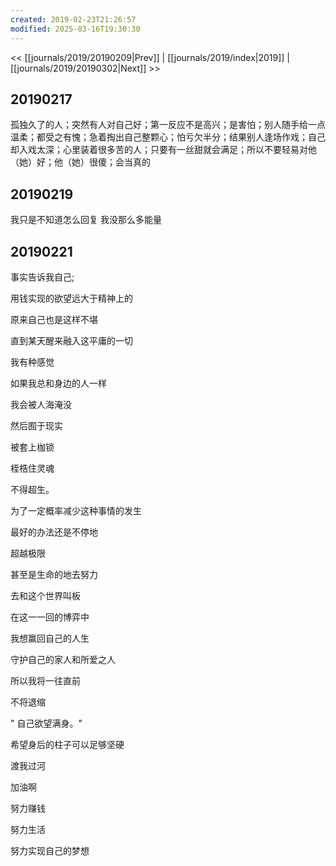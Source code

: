 ```yaml
---
created: 2019-02-23T21:26:57
modified: 2025-03-16T19:30:30
---
```


<< [[journals/2019/20190209|Prev]] | [[journals/2019/index|2019]] | [[journals/2019/20190302|Next]] >>

## 20190217

孤独久了的人；突然有人对自己好；第一反应不是高兴；是害怕；别人随手给一点温柔；都受之有愧；急着掏出自己整颗心；怕亏欠半分；结果别人逢场作戏；自己却入戏太深；心里装着很多苦的人；只要有一丝甜就会满足；所以不要轻易对他（她）好；他（她）很傻；会当真的

## 20190219

我只是不知道怎么回复 我没那么多能量

## 20190221

事实告诉我自己;

用钱实现的欲望远大于精神上的

原来自己也是这样不堪

直到某天醒来融入这平庸的一切

我有种感觉

如果我总和身边的人一样

我会被人海淹没

然后囿于现实

被套上枷锁

桎梏住灵魂

不得超生。

为了一定概率减少这种事情的发生

最好的办法还是不停地

超越极限

甚至是生命的地去努力

去和这个世界叫板

在这一一回的博弈中

我想赢回自己的人生

守护自己的家人和所爱之人

所以我将一往直前

不将退缩

" 自己欲望满身。"

希望身后的柱子可以足够坚硬

渡我过河

加油啊

努力赚钱

努力生活

努力实现自己的梦想

